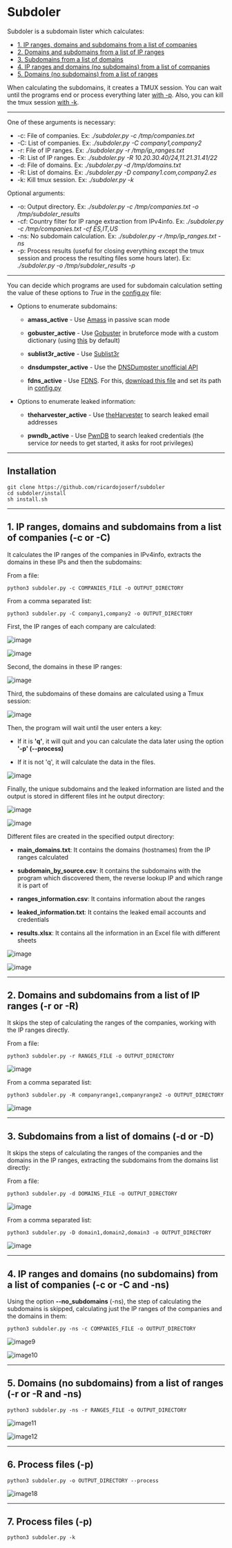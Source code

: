 # Subdoler

Subdoler is a subdomain lister which calculates:

- [1. IP ranges, domains and subdomains from a list of companies](#1)
- [2. Domains and subdomains from a list of IP ranges](#2)
- [3. Subdomains from a list of domains](#3)
- [4. IP ranges and domains (no subdomains) from a list of companies](#4) 
- [5. Domains (no subdomains) from a list of ranges](#5)


When calculating the subdomains, it creates a TMUX session. You can wait until the programs end or process everything later [with -p](#6). Also, you can kill the tmux session [with -k](#7).

--------------------------

One of these arguments is necessary:
- -c: File of companies. Ex: *./subdoler.py -c /tmp/companies.txt*
- -C: List of companies. Ex: *./subdoler.py -C company1,company2*
- -r: File of IP ranges. Ex: *./subdoler.py -r /tmp/ip_ranges.txt*
- -R: List of IP ranges. Ex: *./subdoler.py -R 10.20.30.40/24,11.21.31.41/22*
- -d: File of domains.   Ex: *./subdoler.py -d /tmp/domains.txt*
- -R: List of domains.   Ex: *./subdoler.py -D company1.com,company2.es*
- -k: Kill tmux session. Ex: *./subdoler.py -k*

Optional arguments:
- -o:  Output directory. Ex: *./subdoler.py -c /tmp/companies.txt -o /tmp/subdoler_results*
- -cf: Country filter for IP range extraction from IPv4info. Ex: *./subdoler.py -c /tmp/companies.txt -cf ES,IT,US*
- -ns: No subdomain calculation. Ex: *./subdoler.py -r /tmp/ip_ranges.txt -ns*
- -p:  Process results (useful for closing everything except the tmux session and process the resulting files some hours later). Ex: *./subdoler.py -o /tmp/subdoler_results -p*

--------------------------

You can decide which programs are used for subdomain calculation setting the value of these options to *True* in the [config.py](https://github.com/ricardojoserf/subdoler/blob/master/config.py) file:

* Options to enumerate subdomains:

    * **amass_active** - Use [Amass](https://github.com/OWASP/Amass) in passive scan mode

    * **gobuster_active** - Use [Gobuster](https://github.com/OJ/gobuster) in bruteforce mode with a custom dictionary (using [this](https://github.com/danielmiessler/SecLists) by default)

    * **sublist3r_active** - Use [Sublist3r](https://github.com/aboul3la/Sublist3r)

    * **dnsdumpster_active** - Use the [DNSDumpster unofficial API](https://github.com/PaulSec/API-dnsdumpster.com)

    * **fdns_active** - Use [FDNS](https://opendata.rapid7.com/sonar.fdns_v2/). For this, [download this file](https://opendata.rapid7.com/sonar.fdns_v2/) and set its path in [config.py](https://github.com/ricardojoserf/subdoler/blob/master/config.py)

* Options to enumerate leaked information:

    * **theharvester_active** - Use [theHarvester](https://github.com/laramies/theHarvester) to search leaked email addresses

    * **pwndb_active** - Use [PwnDB](https://github.com/davidtavarez/pwndb) to search leaked credentials (the service *tor* needs to get started, it asks for root privileges)

---------------------------------------------

## Installation

```
git clone https://github.com/ricardojoserf/subdoler
cd subdoler/install
sh install.sh
```

---------------------------------------------

##  <a name="1"></a>1. IP ranges, domains and subdomains from a list of companies (**-c** or **-C**)

It calculates the IP ranges of the companies in IPv4info, extracts the domains in these IPs and then the subdomains: 

From a file:

```
python3 subdoler.py -c COMPANIES_FILE -o OUTPUT_DIRECTORY 
```

From a comma separated list:

```
python3 subdoler.py -C company1,company2 -o OUTPUT_DIRECTORY 
```

First, the IP ranges of each company are calculated:

![image](https://i.imgur.com/0ZvkCDJ.jpg)

![image](https://i.imgur.com/2Rg2loR.jpg)

Second, the domains in these IP ranges:

![image](https://i.imgur.com/gfzL17w.jpg)

Third, the subdomains of these domains are calculated using a Tmux session:

![image](https://i.imgur.com/AVJBX1c.jpg)

Then, the program will wait until the user enters a key:

- If it is **'q'**, it will quit and you can calculate the data later using the option **'-p' (--process)**

- If it is not 'q', it will calculate the data in the files.

![image](https://i.imgur.com/Oi2Ef3r.jpg)


Finally, the unique subdomains and the leaked information are listed and the output is stored in different files int he output directory:

![image](https://i.imgur.com/WWqpKhj.jpg)


![image](https://i.imgur.com/dfKYMvF.jpg)


Different files are created in the specified output directory:

- **main_domains.txt**: It contains the domains (hostnames) from the IP ranges calculated

- **subdomain_by_source.csv**: It contains the subdomains with the program which discovered them, the reverse lookup IP and which range it is part of

- **ranges_information.csv**: It contains information about the ranges

- **leaked_information.txt**: It contains the leaked email accounts and credentials

- **results.xlsx**: It contains all the information in an Excel file with different sheets


![image](https://i.imgur.com/yhrsABb.jpg)

![image](https://i.imgur.com/Vv2S0i2.jpg)


---------------------------------------------

##  <a name="2"></a>2. Domains and subdomains from a list of IP ranges (**-r** or **-R**)


It skips the step of calculating the ranges of the companies, working with the IP ranges directly.

From a file:

```
python3 subdoler.py -r RANGES_FILE -o OUTPUT_DIRECTORY 
```

![image](https://i.imgur.com/9tGtJCA.jpg)


From a comma separated list:

```
python3 subdoler.py -R companyrange1,companyrange2 -o OUTPUT_DIRECTORY 
```

![image](https://i.imgur.com/JOOgVP1.jpg)

---------------------------------------------

## <a name="3"></a>3. Subdomains from a list of domains (**-d** or **-D**)


It skips the steps of calculating the ranges of the companies and the domains in the IP ranges, extracting the subdomains from the domains list directly:

From a file:

```
python3 subdoler.py -d DOMAINS_FILE -o OUTPUT_DIRECTORY 
```

![image](https://i.imgur.com/CbpcCqP.jpg)


From a comma separated list:

```
python3 subdoler.py -D domain1,domain2,domain3 -o OUTPUT_DIRECTORY 
```

![image](https://i.imgur.com/W3msnC0.jpg)


----------------------------------------------

## <a name="4"></a>4. IP ranges and domains (no subdomains) from a list of companies (**-c** or **-C** and **-ns**)

Using the option **--no_subdomains** (-ns), the step of calculating the subdomains is skipped, calculating just the IP ranges of the companies and the domains in them:

```
python3 subdoler.py -ns -c COMPANIES_FILE -o OUTPUT_DIRECTORY
```

![image9](https://i.imgur.com/RCjkUsS.jpg)

![image10](https://i.imgur.com/VRG2v8k.jpg)

---------------------------------------------

## <a name="5"></a>5. Domains (no subdomains) from a list of ranges (**-r** or **-R** and **-ns**)

```
python3 subdoler.py -ns -r RANGES_FILE -o OUTPUT_DIRECTORY 
```

![image11](https://i.imgur.com/FHiMeCl.jpg)

![image12](https://i.imgur.com/ApQ9mgI.jpg)

----------------------------------------------

## <a name="6"></a>6. Process files (**-p**)

```
python3 subdoler.py -o OUTPUT_DIRECTORY --process
```

![image18](https://i.imgur.com/Yi0nDa1.jpg)


----------------------------------------------

## <a name="7"></a>7. Process files (**-p**)

```
python3 subdoler.py -k
```
